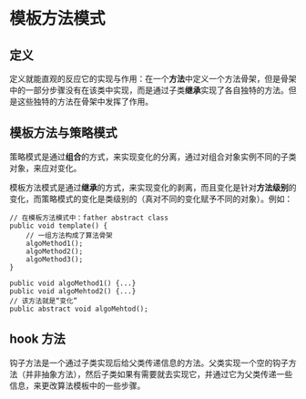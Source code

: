 模板方法模式
===========
## 定义
定义就能直观的反应它的实现与作用：在一个**方法**中定义一个方法骨架，但是骨架中的一部分步骤没有在该类中实现，而是通过子类**继承**实现了各自独特的方法。但是这些独特的方法在骨架中发挥了作用。

## 模板方法与策略模式
策略模式是通过**组合**的方式，来实现变化的分离，通过对组合对象实例不同的子类对象，来应对变化。

模板方法模式是通过**继承**的方式，来实现变化的剥离，而且变化是针对**方法级别**的变化，而策略模式的变化是类级别的（真对不同的变化赋予不同的对象）。例如：

```
// 在模板方法模式中：father abstract class
public void template() {
    // 一组方法构成了算法骨架
    algoMethod1();
    algoMethod2();
    algoMethod3();
}

public void algoMethod1() {...}
public void algoMehtod2() {...}
// 该方法就是“变化”
public abstract void algoMehtod();
```

## hook 方法
钩子方法是一个通过子类实现后给父类传递信息的方法。父类实现一个空的钩子方法（并非抽象方法），然后子类如果有需要就去实现它，并通过它为父类传递一些信息，来更改算法模板中的一些步骤。